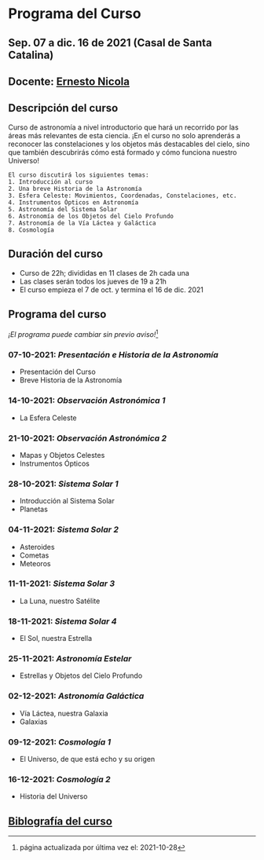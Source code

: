 # Programa del Curso

## Sep. 07 a dic. 16 de 2021 (Casal de Santa Catalina)

## Docente: [Ernesto Nicola](bio.md)

## Descripción del curso
Curso de astronomía a nivel introductorio que hará un recorrido por las áreas más relevantes de esta ciencia. ¡En el curso no solo aprenderás a reconocer las constelaciones y los objetos más destacables del cielo, sino que también descubrirás cómo está formado y cómo funciona nuestro Universo! 
```
El curso discutirá los siguientes temas:
1. Introducción al curso
2. Una breve Historia de la Astronomía
3. Esfera Celeste: Movimientos, Coordenadas, Constelaciones, etc.
4. Instrumentos Ópticos en Astronomía
5. Astronomía del Sistema Solar
6. Astronomía de los Objetos del Cielo Profundo
7. Astronomía de la Vía Láctea y Galáctica
8. Cosmología
```
## Duración del curso
* Curso de 22h; divididas en 11 clases de 2h cada una
* Las clases serán todos los jueves de 19 a 21h
* El curso empieza el 7 de oct. y termina el 16 de dic. 2021

## Programa del curso 
_¡El programa puede cambiar sin previo aviso!_[^1]

### 07-10-2021: _Presentación e Historia de la Astronomía_
* Presentación del Curso
* Breve Historia de la Astronomía

### 14-10-2021: _Observación Astronómica 1_
* La Esfera Celeste

### 21-10-2021: _Observación Astronómica 2_
* Mapas y Objetos Celestes
* Instrumentos Ópticos

### 28-10-2021: _Sistema Solar 1_
* Introducción al Sistema Solar
* Planetas

### 04-11-2021: _Sistema Solar 2_
* Asteroides 
* Cometas
* Meteoros

### 11-11-2021: _Sistema Solar 3_
* La Luna, nuestro Satélite

### 18-11-2021: _Sistema Solar 4_
* El Sol, nuestra Estrella

### 25-11-2021: _Astronomía Estelar_
* Estrellas y Objetos del Cielo Profundo

### 02-12-2021: _Astronomía Galáctica_
* Vía Láctea, nuestra Galaxia
* Galaxias

### 09-12-2021: _Cosmología 1_
* El Universo, de que está echo y su origen

### 16-12-2021: _Cosmología 2_
* Historia del Universo

## [Biblografía del curso](bibliografía.md)

[^1]: página actualizada por última vez el: 2021-10-28
